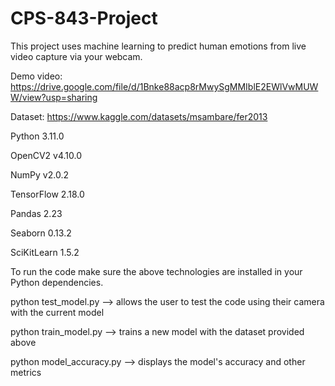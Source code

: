 # CPS-843-Project
This project uses machine learning to predict human emotions from live video capture via your webcam.

Demo video: https://drive.google.com/file/d/1Bnke88acp8rMwySgMMIblE2EWlVwMUWW/view?usp=sharing

Dataset: https://www.kaggle.com/datasets/msambare/fer2013

Python 3.11.0

OpenCV2 v4.10.0

NumPy v2.0.2 

TensorFlow 2.18.0

Pandas 2.23

Seaborn 0.13.2

SciKitLearn 1.5.2

To run the code make sure the above technologies are installed in your Python dependencies.

python test_model.py --> allows the user to test the code using their camera with the current model

python train_model.py --> trains a new model with the dataset provided above

python model_accuracy.py --> displays the model's accuracy and other metrics
